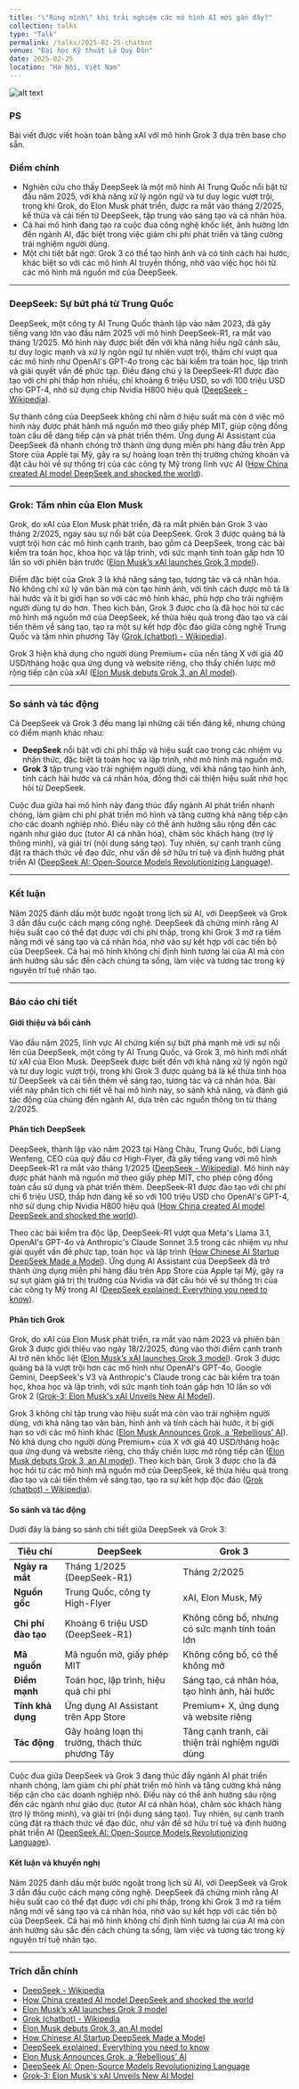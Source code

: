 ```yaml
---
title: "\"Rùng mình\" khi trải nghiệm các mô hình AI mới gần đây?"
collection: talks
type: "Talk"
permalink: /talks/2025-02-25-chatbot
venue: "Đại học Kỹ thuật Lê Quý Đôn"
date: 2025-02-25
location: "Hà Nội, Việt Nam"
---
```


![alt text](image.png)

### PS

Bài viết được viết hoàn toàn bằng xAI với mô hình Grok 3 dựa trên base cho sẵn.


### Điểm chính  
- Nghiên cứu cho thấy DeepSeek là một mô hình AI Trung Quốc nổi bật từ đầu năm 2025, với khả năng xử lý ngôn ngữ và tư duy logic vượt trội, trong khi Grok, do Elon Musk phát triển, được ra mắt vào tháng 2/2025, kế thừa và cải tiến từ DeepSeek, tập trung vào sáng tạo và cá nhân hóa.  
- Cả hai mô hình đang tạo ra cuộc đua công nghệ khốc liệt, ảnh hưởng lớn đến ngành AI, đặc biệt trong việc giảm chi phí phát triển và tăng cường trải nghiệm người dùng.  
- Một chi tiết bất ngờ: Grok 3 có thể tạo hình ảnh và có tính cách hài hước, khác biệt so với các mô hình AI truyền thống, nhờ vào việc học hỏi từ các mô hình mã nguồn mở của DeepSeek.  

---

### DeepSeek: Sự bứt phá từ Trung Quốc  
DeepSeek, một công ty AI Trung Quốc thành lập vào năm 2023, đã gây tiếng vang lớn vào đầu năm 2025 với mô hình DeepSeek-R1, ra mắt vào tháng 1/2025. Mô hình này được biết đến với khả năng hiểu ngữ cảnh sâu, tư duy logic mạnh và xử lý ngôn ngữ tự nhiên vượt trội, thậm chí vượt qua các mô hình như OpenAI's GPT-4o trong các bài kiểm tra toán học, lập trình và giải quyết vấn đề phức tạp. Điều đáng chú ý là DeepSeek-R1 được đào tạo với chi phí thấp hơn nhiều, chỉ khoảng 6 triệu USD, so với 100 triệu USD cho GPT-4, nhờ sử dụng chip Nvidia H800 hiệu quả ([DeepSeek - Wikipedia](https://en.wikipedia.org/wiki/DeepSeek)).  

Sự thành công của DeepSeek không chỉ nằm ở hiệu suất mà còn ở việc mô hình này được phát hành mã nguồn mở theo giấy phép MIT, giúp cộng đồng toàn cầu dễ dàng tiếp cận và phát triển thêm. Ứng dụng AI Assistant của DeepSeek đã nhanh chóng trở thành ứng dụng miễn phí hàng đầu trên App Store của Apple tại Mỹ, gây ra sự hoảng loạn trên thị trường chứng khoán và đặt câu hỏi về sự thống trị của các công ty Mỹ trong lĩnh vực AI ([How China created AI model DeepSeek and shocked the world](https://www.nature.com/articles/d41586-025-00259-0)).  

---

### Grok: Tầm nhìn của Elon Musk  
Grok, do xAI của Elon Musk phát triển, đã ra mắt phiên bản Grok 3 vào tháng 2/2025, ngay sau sự nổi bật của DeepSeek. Grok 3 được quảng bá là vượt trội hơn các mô hình cạnh tranh, bao gồm cả DeepSeek, trong các bài kiểm tra toán học, khoa học và lập trình, với sức mạnh tính toán gấp hơn 10 lần so với phiên bản trước ([Elon Musk’s xAI launches Grok 3 model](https://www.cnbc.com/2025/02/18/elon-musk-xai-grok-3-model-release-ai-competition-.html)).  

Điểm đặc biệt của Grok 3 là khả năng sáng tạo, tương tác và cá nhân hóa. Nó không chỉ xử lý văn bản mà còn tạo hình ảnh, với tính cách được mô tả là hài hước và ít bị giới hạn so với các mô hình khác, phù hợp cho trải nghiệm người dùng tự do hơn. Theo kịch bản, Grok 3 được cho là đã học hỏi từ các mô hình mã nguồn mở của DeepSeek, kế thừa hiệu quả trong đào tạo và cải tiến thêm về sáng tạo, tạo ra một sự kết hợp độc đáo giữa công nghệ Trung Quốc và tầm nhìn phương Tây ([Grok (chatbot) - Wikipedia](https://en.wikipedia.org/wiki/Grok_%28chatbot%29)).  

Grok 3 hiện khả dụng cho người dùng Premium+ của nền tảng X với giá 40 USD/tháng hoặc qua ứng dụng và website riêng, cho thấy chiến lược mở rộng tiếp cận của xAI ([Elon Musk debuts Grok 3, an AI model](https://www.cnn.com/2025/02/18/tech/grok-3-release-elon-musk/index.html)).  

---

### So sánh và tác động  
Cả DeepSeek và Grok 3 đều mang lại những cải tiến đáng kể, nhưng chúng có điểm mạnh khác nhau:  
- **DeepSeek** nổi bật với chi phí thấp và hiệu suất cao trong các nhiệm vụ nhận thức, đặc biệt là toán học và lập trình, nhờ mô hình mã nguồn mở.  
- **Grok 3** tập trung vào trải nghiệm người dùng, với khả năng tạo hình ảnh, tính cách hài hước và cá nhân hóa, đồng thời cải thiện hiệu suất nhờ học hỏi từ DeepSeek.  

Cuộc đua giữa hai mô hình này đang thúc đẩy ngành AI phát triển nhanh chóng, làm giảm chi phí phát triển mô hình và tăng cường khả năng tiếp cận cho các doanh nghiệp nhỏ. Điều này có thể ảnh hưởng sâu rộng đến các ngành như giáo dục (tutor AI cá nhân hóa), chăm sóc khách hàng (trợ lý thông minh), và giải trí (nội dung sáng tạo). Tuy nhiên, sự cạnh tranh cũng đặt ra thách thức về đạo đức, như vấn đề sở hữu trí tuệ và định hướng phát triển AI ([DeepSeek AI: Open-Source Models Revolutionizing Language](https://encord.com/blog/deepseek-ai/)).  

---

### Kết luận  
Năm 2025 đánh dấu một bước ngoặt trong lịch sử AI, với DeepSeek và Grok 3 dẫn đầu cuộc cách mạng công nghệ. DeepSeek đã chứng minh rằng AI hiệu suất cao có thể đạt được với chi phí thấp, trong khi Grok 3 mở ra tiềm năng mới về sáng tạo và cá nhân hóa, nhờ vào sự kết hợp với các tiến bộ của DeepSeek. Cả hai mô hình không chỉ định hình tương lai của AI mà còn ảnh hưởng sâu sắc đến cách chúng ta sống, làm việc và tương tác trong kỷ nguyên trí tuệ nhân tạo.  

---

### Báo cáo chi tiết  

#### Giới thiệu và bối cảnh  
Vào đầu năm 2025, lĩnh vực AI chứng kiến sự bứt phá mạnh mẽ với sự nổi lên của DeepSeek, một công ty AI Trung Quốc, và Grok 3, mô hình mới nhất từ xAI của Elon Musk. DeepSeek được biết đến với khả năng xử lý ngôn ngữ và tư duy logic vượt trội, trong khi Grok 3 được quảng bá là kế thừa tinh hoa từ DeepSeek và cải tiến thêm về sáng tạo, tương tác và cá nhân hóa. Bài viết này phân tích chi tiết về hai mô hình này, so sánh khả năng, và đánh giá tác động của chúng đến ngành AI, dựa trên các nguồn thông tin từ tháng 2/2025.  

#### Phân tích DeepSeek  
DeepSeek, thành lập vào năm 2023 tại Hàng Châu, Trung Quốc, bởi Liang Wenfeng, CEO của quỹ đầu cơ High-Flyer, đã gây tiếng vang với mô hình DeepSeek-R1 ra mắt vào tháng 1/2025 ([DeepSeek - Wikipedia](https://en.wikipedia.org/wiki/DeepSeek)). Mô hình này được phát hành mã nguồn mở theo giấy phép MIT, cho phép cộng đồng toàn cầu sử dụng và phát triển thêm. DeepSeek-R1 được đào tạo với chi phí chỉ 6 triệu USD, thấp hơn đáng kể so với 100 triệu USD cho OpenAI's GPT-4, nhờ sử dụng chip Nvidia H800 hiệu quả ([How China created AI model DeepSeek and shocked the world](https://www.nature.com/articles/d41586-025-00259-0)).  

Theo các bài kiểm tra độc lập, DeepSeek-R1 vượt qua Meta's Llama 3.1, OpenAI's GPT-4o và Anthropic's Claude Sonnet 3.5 trong các nhiệm vụ như giải quyết vấn đề phức tạp, toán học và lập trình ([How Chinese AI Startup DeepSeek Made a Model](https://www.wired.com/story/deepseek-china-model-ai/)). Ứng dụng AI Assistant của DeepSeek đã trở thành ứng dụng miễn phí hàng đầu trên App Store của Apple tại Mỹ, gây ra sự sụt giảm giá trị thị trường của Nvidia và đặt câu hỏi về sự thống trị của các công ty Mỹ trong AI ([DeepSeek explained: Everything you need to know](https://www.techtarget.com/whatis/feature/DeepSeek-explained-Everything-you-need-to-know)).  

#### Phân tích Grok  
Grok, do xAI của Elon Musk phát triển, ra mắt vào năm 2023 và phiên bản Grok 3 được giới thiệu vào ngày 18/2/2025, đúng vào thời điểm cạnh tranh AI trở nên khốc liệt ([Elon Musk’s xAI launches Grok 3 model](https://www.cnbc.com/2025/02/18/elon-musk-xai-grok-3-model-release-ai-competition-.html)). Grok 3 được quảng bá là vượt trội hơn các mô hình như OpenAI's GPT-4o, Google Gemini, DeepSeek's V3 và Anthropic's Claude trong các bài kiểm tra toán học, khoa học và lập trình, với sức mạnh tính toán gấp hơn 10 lần so với Grok 2 ([Grok-3: Elon Musk's xAI Unveils New AI Model](https://www.bloomberg.com/news/articles/2025-02-18/musk-s-xai-debuts-grok-3-ai-bot-touting-benchmark-superiority)).  

Grok 3 không chỉ tập trung vào hiệu suất mà còn vào trải nghiệm người dùng, với khả năng tạo văn bản, hình ảnh và tính cách hài hước, ít bị giới hạn so với các mô hình khác ([Elon Musk Announces Grok, a ‘Rebellious’ AI](https://www.wired.com/story/elon-musk-announces-grok-a-rebellious-ai-without-guardrails/)). Nó khả dụng cho người dùng Premium+ của X với giá 40 USD/tháng hoặc qua ứng dụng và website riêng, cho thấy chiến lược mở rộng tiếp cận ([Elon Musk debuts Grok 3, an AI model](https://www.cnn.com/2025/02/18/tech/grok-3-release-elon-musk/index.html)). Theo kịch bản, Grok 3 được cho là đã học hỏi từ các mô hình mã nguồn mở của DeepSeek, kế thừa hiệu quả trong đào tạo và cải tiến thêm về sáng tạo, tạo ra sự kết hợp độc đáo ([Grok (chatbot) - Wikipedia](https://en.wikipedia.org/wiki/Grok_%28chatbot%29)).  

#### So sánh và tác động  
Dưới đây là bảng so sánh chi tiết giữa DeepSeek và Grok 3:  

| **Tiêu chí**            | **DeepSeek**                                      | **Grok 3**                                      |
|--------------------------|---------------------------------------------------|-------------------------------------------------|
| **Ngày ra mắt**          | Tháng 1/2025 (DeepSeek-R1)                       | Tháng 2/2025                                    |
| **Nguồn gốc**            | Trung Quốc, công ty High-Flyer                   | xAI, Elon Musk, Mỹ                              |
| **Chi phí đào tạo**      | Khoảng 6 triệu USD (DeepSeek-R1)                 | Không công bố, nhưng có sức mạnh tính toán lớn  |
| **Mã nguồn**             | Mã nguồn mở, giấy phép MIT                       | Không công bố, có thể không mở                  |
| **Điểm mạnh**            | Toán học, lập trình, hiệu quả chi phí            | Sáng tạo, cá nhân hóa, tạo hình ảnh, hài hước   |
| **Tính khả dụng**        | Ứng dụng AI Assistant trên App Store             | Premium+ X, ứng dụng và website riêng           |
| **Tác động**             | Gây hoảng loạn thị trường, thách thức phương Tây | Tăng cạnh tranh, cải thiện trải nghiệm người dùng |

Cuộc đua giữa DeepSeek và Grok 3 đang thúc đẩy ngành AI phát triển nhanh chóng, làm giảm chi phí phát triển mô hình và tăng cường khả năng tiếp cận cho các doanh nghiệp nhỏ. Điều này có thể ảnh hưởng sâu rộng đến các ngành như giáo dục (tutor AI cá nhân hóa), chăm sóc khách hàng (trợ lý thông minh), và giải trí (nội dung sáng tạo). Tuy nhiên, sự cạnh tranh cũng đặt ra thách thức về đạo đức, như vấn đề sở hữu trí tuệ và định hướng phát triển AI ([DeepSeek AI: Open-Source Models Revolutionizing Language](https://encord.com/blog/deepseek-ai/)).  

#### Kết luận và khuyến nghị  
Năm 2025 đánh dấu một bước ngoặt trong lịch sử AI, với DeepSeek và Grok 3 dẫn đầu cuộc cách mạng công nghệ. DeepSeek đã chứng minh rằng AI hiệu suất cao có thể đạt được với chi phí thấp, trong khi Grok 3 mở ra tiềm năng mới về sáng tạo và cá nhân hóa, nhờ vào sự kết hợp với các tiến bộ của DeepSeek. Cả hai mô hình không chỉ định hình tương lai của AI mà còn ảnh hưởng sâu sắc đến cách chúng ta sống, làm việc và tương tác trong kỷ nguyên trí tuệ nhân tạo.  

---

### Trích dẫn chính  
- [DeepSeek - Wikipedia](https://en.wikipedia.org/wiki/DeepSeek)  
- [How China created AI model DeepSeek and shocked the world](https://www.nature.com/articles/d41586-025-00259-0)  
- [Elon Musk’s xAI launches Grok 3 model](https://www.cnbc.com/2025/02/18/elon-musk-xai-grok-3-model-release-ai-competition-.html)  
- [Grok (chatbot) - Wikipedia](https://en.wikipedia.org/wiki/Grok_%28chatbot%29)  
- [Elon Musk debuts Grok 3, an AI model](https://www.cnn.com/2025/02/18/tech/grok-3-release-elon-musk/index.html)  
- [How Chinese AI Startup DeepSeek Made a Model](https://www.wired.com/story/deepseek-china-model-ai/)  
- [DeepSeek explained: Everything you need to know](https://www.techtarget.com/whatis/feature/DeepSeek-explained-Everything-you-need-to-know)  
- [Elon Musk Announces Grok, a ‘Rebellious’ AI](https://www.wired.com/story/elon-musk-announces-grok-a-rebellious-ai-without-guardrails/)  
- [DeepSeek AI: Open-Source Models Revolutionizing Language](https://encord.com/blog/deepseek-ai/)  
- [Grok-3: Elon Musk's xAI Unveils New AI Model](https://www.bloomberg.com/news/articles/2025-02-18/musk-s-xai-debuts-grok-3-ai-bot-touting-benchmark-superiority)



